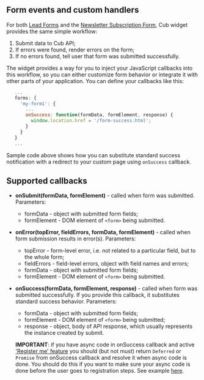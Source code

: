 ## Form events and custom handlers

For both [Lead Forms](lead-forms.md) and the
[Newsletter Subscription Form](newsletter-form.md), Cub widget provides the same
simple workflow:

1. Submit data to Cub API;
2. If errors were found, render errors on the form;
3. If no errors found, tell user that form was submitted successfully.

The widget provides a way for you to inject your JavaScript callbacks into this 
workflow, so you can either customize form behavior or integrate it with other
parts of your application. You can define your callbacks like this:
 
```js
   ...
   forms: {
     'my-form1': {
       ...
       onSuccess: function(formData, formElement, response) {
         window.location.href = '/form-success.html';
       }
     }
   }
   ...
```
Sample code above shows how you can substitute standard success notification
with a redirect to your custom page using ``onSuccess`` callback. 

## Supported callbacks

* **onSubmit(formData, formElement)** - called when form was submitted. 
  Parameters:
    - formData - object with submitted form fields;
    - formElement - DOM element of ``<form>`` being submitted.
    

* **onError(topError, fieldErrors, formData, formElement)** - called when form
  submission results in error(s). Parameters:
    - topError - form-level error, i.e. not related to a particular field, but
      to the whole form;
    - fieldErrors - field-level errors, object with field names and errors;
    - formData - object with submitted form fields;
    - formElement - DOM element of ``<form>`` being submitted.

* **onSuccess(formData, formElement, response)** - called when form was submitted 
   successfully. If you provide this callback, it substitutes standard success 
   behavior. Parameters:
    - formData - object with submitted form fields;
    - formElement - DOM element of ``<form>`` being submitted;
    - response - object, body of API response, which usually represents the instance created by submit.

  **IMPORTANT**: if you have async code in onSuccess callback and active ['Register me' feature](./lead-forms.md#register-me-feature) you should (but not must) return `Deferred` or `Promise` from onSuccess callback and resolve it when async code is done. You should do this if you want to make sure your async code is done before the user goes to registration steps. See example [here](./lead-forms.md#register-me-feature).
